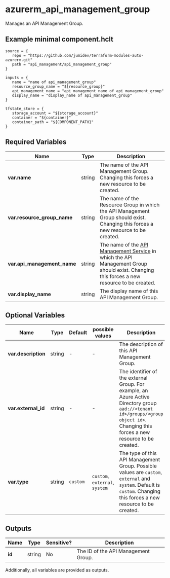 # azurerm_api_management_group

Manages an API Management Group.

## Example minimal component.hclt

```hcl
source = {
   repo = "https://github.com/jumidev/terraform-modules-auto-azurerm.git" 
   path = "api_management/api_management_group" 
}

inputs = {
   name = "name of api_management_group" 
   resource_group_name = "${resource_group}" 
   api_management_name = "api_management_name of api_management_group" 
   display_name = "display_name of api_management_group" 
}

tfstate_store = {
   storage_account = "${storage_account}" 
   container = "${container}" 
   container_path = "${COMPONENT_PATH}" 
}

```

## Required Variables

| Name | Type |  Description |
| ---- | --------- |  ----------- |
| **var.name** | string |  The name of the API Management Group. Changing this forces a new resource to be created. | 
| **var.resource_group_name** | string |  The name of the Resource Group in which the API Management Group should exist. Changing this forces a new resource to be created. | 
| **var.api_management_name** | string |  The name of the [API Management Service](api_management.html) in which the API Management Group should exist. Changing this forces a new resource to be created. | 
| **var.display_name** | string |  The display name of this API Management Group. | 

## Optional Variables

| Name | Type |  Default  |  possible values |  Description |
| ---- | --------- |  ----------- | ----------- | ----------- |
| **var.description** | string |  -  |  -  |  The description of this API Management Group. | 
| **var.external_id** | string |  -  |  -  |  The identifier of the external Group. For example, an Azure Active Directory group `aad://<tenant id>/groups/<group object id>`. Changing this forces a new resource to be created. | 
| **var.type** | string |  `custom`  |  `custom`, `external`, `system`  |  The type of this API Management Group. Possible values are `custom`, `external` and `system`. Default is `custom`. Changing this forces a new resource to be created. | 



## Outputs

| Name | Type | Sensitive? | Description |
| ---- | ---- | --------- | --------- |
| **id** | string | No  | The ID of the API Management Group. | 

Additionally, all variables are provided as outputs.
